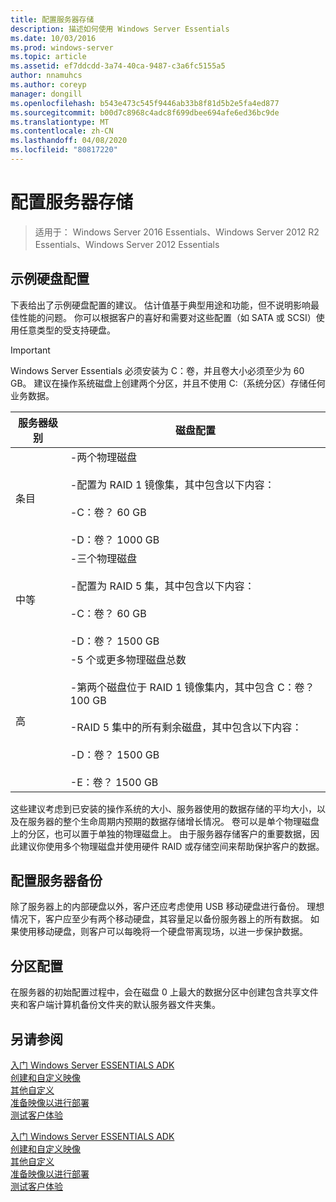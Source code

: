 ```yaml
---
title: 配置服务器存储
description: 描述如何使用 Windows Server Essentials
ms.date: 10/03/2016
ms.prod: windows-server
ms.topic: article
ms.assetid: ef7ddcdd-3a74-40ca-9487-c3a6fc5155a5
author: nnamuhcs
ms.author: coreyp
manager: dongill
ms.openlocfilehash: b543e473c545f9446ab33b8f81d5b2e5fa4ed877
ms.sourcegitcommit: b00d7c8968c4adc8f699dbee694afe6ed36bc9de
ms.translationtype: MT
ms.contentlocale: zh-CN
ms.lasthandoff: 04/08/2020
ms.locfileid: "80817220"
---
```

# <a name="configure-server-storage"></a>配置服务器存储

>适用于： Windows Server 2016 Essentials、Windows Server 2012 R2 Essentials、Windows Server 2012 Essentials

## <a name="sample-hard-disk-configurations"></a>示例硬盘配置  
 下表给出了示例硬盘配置的建议。 估计值基于典型用途和功能，但不说明影响最佳性能的问题。 你可以根据客户的喜好和需要对这些配置（如 SATA 或 SCSI）使用任意类型的受支持硬盘。  
  
> [!IMPORTANT]
>   Windows Server Essentials 必须安装为 C：卷，并且卷大小必须至少为 60 GB。 建议在操作系统磁盘上创建两个分区，并且不使用 C:（系统分区）存储任何业务数据。  
  
|服务器级别|磁盘配置|  
|------------------|------------------------|  
|条目|-两个物理磁盘<br /><br /> -配置为 RAID 1 镜像集，其中包含以下内容：<br /><br /> -C：卷？ 60 GB<br /><br /> -D：卷？ 1000 GB|  
|中等|-三个物理磁盘<br /><br /> -配置为 RAID 5 集，其中包含以下内容：<br /><br /> -C：卷？ 60 GB<br /><br /> -D：卷？ 1500 GB|  
|高|-5 个或更多物理磁盘总数<br /><br /> -第两个磁盘位于 RAID 1 镜像集内，其中包含 C：卷？ 100 GB<br /><br /> -RAID 5 集中的所有剩余磁盘，其中包含以下内容：<br /><br /> -D：卷？ 1500 GB<br /><br /> -E：卷？ 1500 GB|  
  
 这些建议考虑到已安装的操作系统的大小、服务器使用的数据存储的平均大小，以及在服务器的整个生命周期内预期的数据存储增长情况。 卷可以是单个物理磁盘上的分区，也可以置于单独的物理磁盘上。 由于服务器存储客户的重要数据，因此建议你使用多个物理磁盘并使用硬件 RAID 或存储空间来帮助保护客户的数据。  
  
## <a name="configuring-your-server-backup"></a>配置服务器备份  
 除了服务器上的内部硬盘以外，客户还应考虑使用 USB 移动硬盘进行备份。 理想情况下，客户应至少有两个移动硬盘，其容量足以备份服务器上的所有数据。 如果使用移动硬盘，则客户可以每晚将一个硬盘带离现场，以进一步保护数据。  
  
## <a name="partition-configuration"></a>分区配置  
 在服务器的初始配置过程中，会在磁盘 0 上最大的数据分区中创建包含共享文件夹和客户端计算机备份文件夹的默认服务器文件夹集。  
  
## <a name="see-also"></a>另请参阅  

 [入门 Windows Server ESSENTIALS ADK](Getting-Started-with-the-Windows-Server-Essentials-ADK.md)   
 [创建和自定义映像](Creating-and-Customizing-the-Image.md)   
 [其他自定义](Additional-Customizations.md)   
 [准备映像以进行部署](Preparing-the-Image-for-Deployment.md)   
 [测试客户体验](Testing-the-Customer-Experience.md)

 [入门 Windows Server ESSENTIALS ADK](../install/Getting-Started-with-the-Windows-Server-Essentials-ADK.md)   
 [创建和自定义映像](../install/Creating-and-Customizing-the-Image.md)   
 [其他自定义](../install/Additional-Customizations.md)   
 [准备映像以进行部署](../install/Preparing-the-Image-for-Deployment.md)   
 [测试客户体验](../install/Testing-the-Customer-Experience.md)

